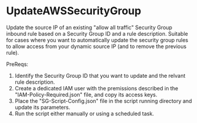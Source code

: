 # UpdateAWSSecurityGroup
Update the source IP of an existing "allow all traffic" Security Group inbound rule based on a Security Group ID and a rule description.
Suitable for cases where you want to automatically update the security group rules to allow access from your dynamic source IP (and to remove the previous rule).

PreReqs:
1. Identify the Security Group ID that you want to update and the relvant rule description.
2. Create a dedicated IAM user with the premissions described in the "IAM-Policy-Required.json" file, and copy its access keys.
3. Place the "SG-Script-Config.json" file in the script running directory and update its parameters.
4. Run the script either manually or using a scheduled task.
